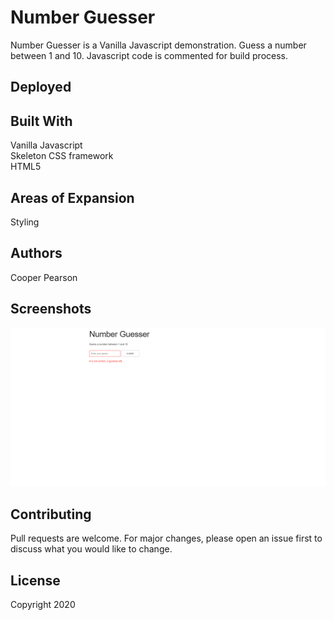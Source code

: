 # Number Guesser
Number Guesser is a Vanilla Javascript demonstration. Guess a number between 1 and 10. Javascript code is commented for build process. 

## Deployed

## Built With
Vanilla Javascript<br>
Skeleton CSS framework<br>
HTML5<br>

## Areas of Expansion
Styling

## Authors
Cooper Pearson

## Screenshots
![Home](https://github.com/cooperpear/Number-Guesser/blob/master/Number-Guesser.png?raw=true "Home")

## Contributing
Pull requests are welcome. For major changes, please open an issue first to discuss what you would like to change.

## License
Copyright 2020